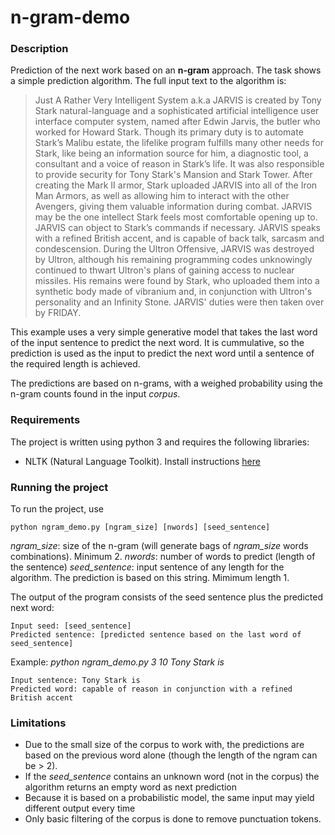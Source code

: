 # n-gram-demo

### Description 
Prediction of the next work based on an **n-gram** approach. The task shows a simple prediction algorithm. The full input text to the algorithm is:

> Just A Rather Very Intelligent System a.k.a JARVIS is created by Tony Stark natural-language and a sophisticated artificial intelligence user interface computer system, named after Edwin Jarvis, the butler who worked for Howard Stark. Though its primary duty is to automate Stark’s Malibu estate, the lifelike program fulfills many other needs for Stark, like being an information source for him, a diagnostic tool, a consultant and a voice of reason in Stark’s life. It was also responsible to provide security for Tony Stark's Mansion and Stark Tower. After creating the Mark II armor, Stark uploaded JARVIS into all of the Iron Man Armors, as well as allowing him to interact with the other Avengers, giving them valuable information during combat. JARVIS may be the one intellect Stark feels most comfortable opening up to. JARVIS can object to Stark’s commands if necessary. JARVIS speaks with a refined British accent, and is capable of back talk, sarcasm and condescension. During the Ultron Offensive, JARVIS was destroyed by Ultron, although his remaining programming codes unknowingly continued to thwart Ultron's plans of gaining access to nuclear missiles. His remains were found by Stark, who uploaded them into a synthetic body made of vibranium and, in conjunction with Ultron's personality and an Infinity Stone. JARVIS' duties were then taken over by FRIDAY.

This example uses a very simple generative model that takes the last word of the input sentence to predict the next word. It is cummulative, so the prediction is used as the input to predict the next word until a sentence of the required length is achieved.

The predictions are based on n-grams, with a weighed probability using the n-gram counts found in the input *corpus*.


### Requirements

The project is written using python 3 and requires the following libraries:
- NLTK (Natural Language Toolkit). Install instructions [here](https://www.nltk.org/install.html)

### Running the project

To run the project, use 

```
python ngram_demo.py [ngram_size] [nwords] [seed_sentence]
```
*ngram_size*: size of the n-gram (will generate bags of *ngram_size* words combinations). Minimum 2.
*nwords*: number of words to predict (length of the sentence)
*seed_sentence*: input sentence of any length for the algorithm. The prediction is based on this string. Mimimum length 1.

The output of the program consists of the seed sentence plus the predicted next word:
```
Input seed: [seed_sentence]
Predicted sentence: [predicted sentence based on the last word of seed_sentence]
```

Example: *python ngram_demo.py 3 10 Tony Stark is*
```
Input sentence: Tony Stark is
Predicted word: capable of reason in conjunction with a refined British accent
```

### Limitations

- Due to the small size of the corpus to work with, the predictions are based on the previous word alone (though the length of the ngram can be > 2).
- If the *seed_sentence* contains an unknown word (not in the corpus) the algorithm returns an empty word as next prediction
- Because it is based on a probabilistic model, the same input may yield different output every time
- Only basic filtering of the corpus is done to remove punctuation tokens.
